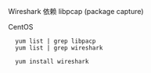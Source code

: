 Wireshark 依赖 libpcap  (package capture)

CentOS
```
  yum list | grep libpacp
  yum list | grep wireshark

  yum install wireshark
```

